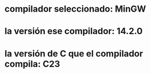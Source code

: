 # compilador seleccionado: MinGW
# la versión ese compilador: 14.2.0
# la versión de C que el compilador compila: C23
